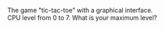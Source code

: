 The game "tic-tac-toe" with a graphical interface.  
CPU level from 0 to 7. What is your maximum level?
